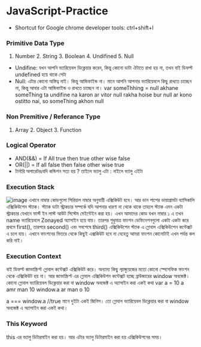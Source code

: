 # JavaScript-Practice

- Shortcut for Google chrome developer tools: ctrl+shift+I
### Primitive Data Type
1. Number 2. String 3. Boolean 4. Undifined 5. Null
- Undifine: যখন আপনি ভ্যারিয়েবল ডিক্লেয়ার করেন, কিন্তু কোনো ডাটা ঐটাতে রাখা হয় না, তখন বাই ডিফল্ট undefined হয়ে থাকে সেটা
- Null: এটার কোনো অস্তিত্ব নাই। কিন্তু আন্ডিফাইন্ড না। মানে আপনি আপনার ভ্যারিয়েবলে কিছু রাখতে চাচ্ছেন না, কিন্তু আবার এটা আন্ডিফাইন্ড ও রাখতে চাচ্ছেন না। var someThhing = null
        akhane someThing ta undifine na karon ar vitor null rakha hoise bur null ar kono ostitto nai, so someThing akhon null
### Non Premitive / Referance Type
1. Array 2. Object  3. Function

### Logical Operator
- AND(&&) = If All true then true other wise false
- OR(||) = If all false then false other wise true
- টার্নারি অপারেটরঃযদি কন্ডিশন সত্য হয় ? তাইলে ভ্যালু এটা : নাইলে ভ্যালু এইটা

### Execution Stack
![image](https://user-images.githubusercontent.com/43339514/203217618-ea7a985e-8741-4eba-ae8d-ce4664dff4c4.png)
এখানে নাম্বার কোডগুলো সিরিয়াল নাম্বার অনুযায়ী এক্সিকিউট হবে। আর ডান পাশের ডায়াগ্রামটা ব্যাসিকালি এক্সিকিউশেন স্ট্যাক। স্ট্যাক ডাটা স্ট্রাকচার সম্পর্কে যদি আপনার ধারণা না থেকে থাকে তাহলে স্ট্যাক এমন একটা স্ট্রাকচার যেখানে ফার্স্ট ইন লাস্ট আউট সিস্টেম মেইন্টেইন করা হয়। 
এখন আমাদের কোড যখন নাম্বার ১ এ তখন name ভ্যারিয়েবলে Zonayed অ্যাসাইন হয়ে যায়। তারপর শুধুমাত্র ফাংশন ডেফিনেশনগুলো একটা একটা করে প্রথমে first(), তারপরে second() এবং সবশেষে third() এক্সিকিউশেন স্ট্যাক এ গ্লোবাল এক্সিকিউশেন কন্টেক্সট এ চলে যায়। এখানে ফাংশনের ভিতরে থেকে কিছুই এক্সকিউট হবে না যেহেতু আমরা ফাংশন কোনোটাই এখন পর্যন্ত কল করি নাই।


### Execution Context
বাই ডিফল্ট জাভাস্ক্রিপ্ট গ্লোবাল কন্টেক্সট এক্সিকিউট করে। অন্যান্য কিছু ল্যাঙ্গুয়েজের মতো কোনো স্পেসেফিক ফাংশন থেকে এক্সিকিউট হয় না। আর জাভাস্ক্রিপ্ট এর গ্লোবাল এক্সিকিউশন কন্টেক্সট হচ্ছে ব্রাউজারের window অবজেক্ট। কোনো গ্লোবাল ভ্যারিয়েবল ডিক্লেয়ার করা বা window অবজেক্ট এ অ্যাসাইন করা একই কথা
var a = 10   a amr man 10 window.a ar man o 10

a === window.a //true
মানে দুইটা একই জিনিস। তো গ্লোবাল ভ্যারিয়েবল ডিক্লেয়ার করা বা window অবজেক্ট এ অ্যাসাইন করা একই কথা।

### This Keyword
this এর ভ্যালু ডিটারমাইন করা হয়। আর এটার ভ্যালু ডিটারমাইন করা হয় এক্সিকিউশনের সময়।





